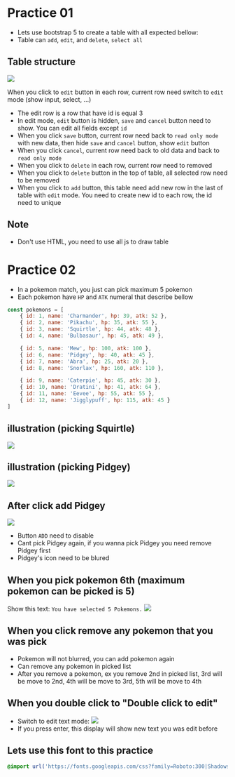 # Practice 01
- Lets use bootstrap 5 to create a table with all expected bellow:
- Table can `add`, `edit`, and `delete`, `select all`

## Table structure
![](./imgs/table/editable.png "")

When you click to `edit` button in each row, current row need switch to `edit` mode (show input, select, ...)
- The edit row is a row that have id is equal 3
- In edit mode, `edit` button is hidden, `save` and `cancel` button need to show. You can edit all fields except `id`
- When you click `save` button, current row need back to `read only mode` with new data, then hide `save` and `cancel` button, show `edit` button
- When you click `cancel`, current row need back to old data and back to `read only mode`
- When you click to `delete` in each row, current row need to removed
- When you click to `delete` button in the top of table, all selected row need to be removed
- When you click to `add` button, this table need add new row in the last of table with `edit` mode. You need to create new id to each row, the id need to unique

## Note
- Don't use HTML, you need to use all js to draw table

# Practice 02
- In a pokemon match, you just can pick maximum 5 pokemon
- Each pokemon have `HP` and `ATK` numeral that describe bellow

```javascript
const pokemons = [
    { id: 1, name: 'Charmander', hp: 39, atk: 52 },
    { id: 2, name: 'Pikachu', hp: 35, atk: 55 },
    { id: 3, name: 'Squirtle', hp: 44, atk: 48 },
    { id: 4, name: 'Bulbasaur', hp: 45, atk: 49 },

    { id: 5, name: 'Mew', hp: 100, atk: 100 },
    { id: 6, name: 'Pidgey', hp: 40, atk: 45 },
    { id: 7, name: 'Abra', hp: 25, atk: 20 },
    { id: 8, name: 'Snorlax', hp: 160, atk: 110 },

    { id: 9, name: 'Caterpie', hp: 45, atk: 30 },
    { id: 10, name: 'Dratini', hp: 41, atk: 64 },
    { id: 11, name: 'Eevee', hp: 55, atk: 55 },
    { id: 12, name: 'Jigglypuff', hp: 115, atk: 45 }
]
```

## illustration (picking Squirtle)
![](./imgs/pokemon/click-to-squirtle.png "")

## illustration (picking Pidgey)
![](./imgs/pokemon/click-to-pidgey.png "")

## After click add Pidgey
![](./imgs/pokemon/added-pidgey.png "")
- Button `ADD` need to disable
- Cant pick Pidgey again, if you wanna pick Pidgey you need remove Pidgey first
- Pidgey's icon need to be blured

## When you pick pokemon 6th (maximum pokemon can be picked is 5)
Show this text: `You have selected 5 Pokemons.`
![](./imgs/pokemon/add-max-pokemon.png "")

## When you click remove any pokemon that you was pick
- Pokemon will not blurred, you can add pokemon again
- Can remove any pokemon in picked list
- After you remove a pokemon, ex you remove 2nd in picked list, 3rd will be move to 2nd, 4th will be move to 3rd, 5th will be move to 4th

## When you double click to "Double click to edit"
- Switch to edit text mode:
![](./imgs/pokemon/click-to-edit.png "")
- If you press enter, this display will show new text you was edit before

## Lets use this font to this practice
```css
@import url('https://fonts.googleapis.com/css?family=Roboto:300|Shadows+Into+Light');
```